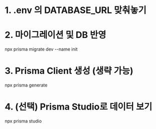 # 1. .env 의 DATABASE_URL 맞춰놓기

# 2. 마이그레이션 및 DB 반영

npx prisma migrate dev --name init

# 3. Prisma Client 생성 (생략 가능)

npx prisma generate

# 4. (선택) Prisma Studio로 데이터 보기

npx prisma studio
